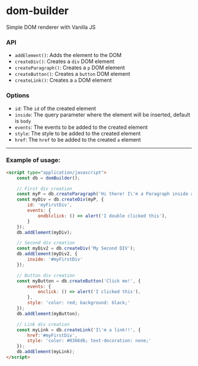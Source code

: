 # dom-builder
Simple DOM renderer with Vanilla JS

### API
- `addElement()`: Adds the element to the DOM
- `createDiv()`: Creates a `div` DOM element
- `createParagraph()`: Creates a `p` DOM element
- `createButton()`: Creates a `button` DOM element
- `createLink()`: Creates a `a` DOM element

### Options
- `id`: The `id` of the created element
- `inside`: The query parameter where the element will be inserted, default is `body`
- `events`: The events to be added to the created element
- `style`: The style to be added to the created element
- `href`: The `href` to be added to the created `a` element


------

### Example of usage:
```html
<script type="application/javascript">
    const db = domBuilder();

    // First div creation
    const myP = db.createParagraph('Hi there! I\'m a Paragraph inside a DIV');
    const myDiv = db.createDiv(myP, {
        id: 'myFirstDiv',
        events: {
            ondblclick: () => alert('I double clicked this'),
        }
    });
    db.addElement(myDiv);

    // Second div creation
    const myDiv2 = db.createDiv('My Second DIV');
    db.addElement(myDiv2, {
        inside: '#myFirstDiv'
    });

    // Button div creation
    const myButton = db.createButton('Click me!', {
        events: {
            onclick: () => alert('I clicked this'),
        },
        style: 'color: red; background: black;'
    });
    db.addElement(myButton);

    // Link div creation
    const myLink = db.createLink('I\'m a link!!', {
        href:'#myFirstDiv',
        style: 'color: #0366d6; text-decoration: none;'
    });
    db.addElement(myLink);
</script>
```
